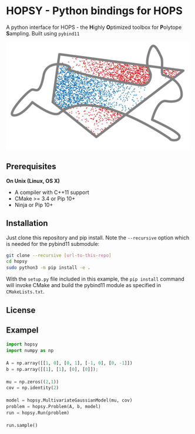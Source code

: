 # HOPSY - Python bindings for HOPS

A python interface for HOPS - the **H**ighly **O**ptimized toolbox for **P**olytope **S**ampling.
Built using `pybind11`

<img src="hops.png" alt="HOPS Logo" width="500"/>


## Prerequisites

**On Unix (Linux, OS X)**

* A compiler with C++11 support
* CMake >= 3.4 or Pip 10+
* Ninja or Pip 10+


## Installation

Just clone this repository and pip install. Note the `--recursive` option which is
needed for the pybind11 submodule:

```bash
git clone --recursive [url-to-this-repo]
cd hopsy
sudo python3 -m pip install -e .
```

With the `setup.py` file included in this example, the `pip install` command will
invoke CMake and build the pybind11 module as specified in `CMakeLists.txt`.


## License


## Exampel

```python
import hopsy
import numpy as np

A = np.array([[1, 0], [0, 1], [-1, 0], [0, -1]])
b = np.array([[1], [1], [0], [0]]);

mu = np.zeros((2,1))
cov = np.identity(2)

model = hopsy.MultivariateGaussianModel(mu, cov)
problem = hopsy.Problem(A, b, model)
run = hopsy.Run(problem)

run.sample()

```

[`cibuildwheel`]:          https://cibuildwheel.readthedocs.io
[FAQ]: http://pybind11.rtfd.io/en/latest/faq.html#working-with-ancient-visual-studio-2009-builds-on-windows
[vs2015_runtime]: https://www.microsoft.com/en-us/download/details.aspx?id=48145
